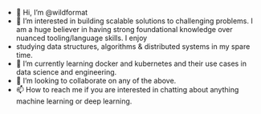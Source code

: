 - 👋 Hi, I’m @wildformat
- 👀 I’m interested in building scalable solutions to challenging problems. I am a huge believer in having strong foundational knowledge over nuanced tooling/language skills. I enjoy 
- studying data structures, algorithms & distributed systems in my spare time.
- 🌱 I’m currently learning docker and kubernetes and their use cases in data science and engineering.
- 💞️ I’m looking to collaborate on any of the above.
- 📫 How to reach me if you are interested in chatting about anything machine learning or deep learning.

<!---
wildformat/wildformat is a ✨ special ✨ repository because its `README.md` (this file) appears on your GitHub profile.
You can click the Preview link to take a look at your changes.
--->
